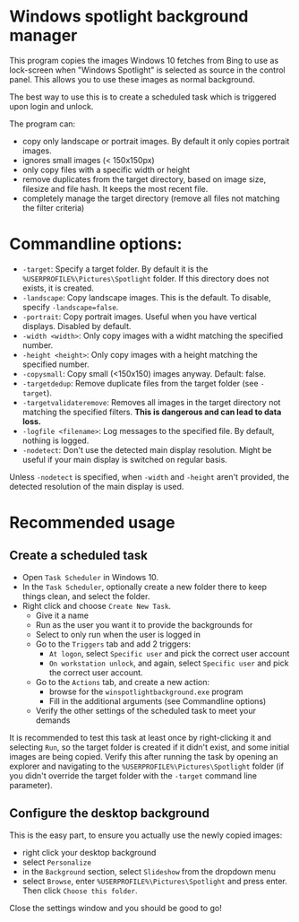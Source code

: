 # Windows spotlight background manager

This program copies the images Windows 10 fetches from Bing to use as lock-screen when "Windows Spotlight" is selected as source in the control panel. This allows you to use these images as normal background. 

The best way to use this is to create a scheduled task which is triggered upon login and unlock.

The program can:

* copy only landscape or portrait images. By default it only copies portrait images.
* ignores small images (< 150x150px)
* only copy files with a specific width or height
* remove duplicates from the target directory, based on image size, filesize and file hash. It keeps the most recent file.
* completely manage the target directory (remove all files not matching the filter criteria)

# Commandline options:

* `-target`: Specify a target folder. By default it is the `%USERPROFILE%\Pictures\Spotlight` folder. If this directory does not exists, it is created.
* `-landscape`: Copy landscape images. This is the default. To disable, specify `-landscape=false`.
* `-portrait`: Copy portrait images. Useful when you have vertical displays. Disabled by default.
* `-width <width>`: Only copy images with a widht matching the specified number.
* `-height <height>`: Only copy images with a height matching the specified number.
* `-copysmall`: Copy small (<150x150) images anyway. Default: false.
* `-targetdedup`: Remove duplicate files from the target folder (see `-target`).
* `-targetvalidateremove`: Removes all images in the target directory not matching the specified filters. **This is dangerous and can lead to data loss.**
* `-logfile <filename>`: Log messages to the specified file. By default, nothing is logged.
* `-nodetect`: Don't use the detected main display resolution. Might be useful if your main display is switched on regular basis.

Unless `-nodetect` is specified, when `-width` and `-height` aren't provided, the detected resolution of the main display is used.

# Recommended usage

## Create a scheduled task

* Open `Task Scheduler` in Windows 10.
* In the `Task Scheduler`, optionally create a new folder there to keep things clean, and select the folder.
* Right click and choose `Create New Task`.
  * Give it a name
  * Run as the user you want it to provide the backgrounds for
  * Select to only run when the user is logged in
  * Go to the `Triggers` tab and add 2 triggers:
    * `At logon`, select `Specific user` and pick the correct user account
    * `On workstation unlock`, and again, select `Specific user` and pick the correct user account.
  * Go to the `Actions` tab, and create a new action:
    * browse for the `winspotlightbackground.exe` program
    * Fill in the additional arguments (see Commandline options)
  * Verify the other settings of the scheduled task to meet your demands

It is recommended to test this task at least once by right-clicking it and selecting `Run`, so the target folder is created if it didn't exist, and some initial images are being copied. Verify this after running the task by opening an explorer and navigating to the `%USERPROFILE%\Pictures\Spotlight` folder (if you didn't override the target folder with the `-target` command line parameter).

## Configure the desktop background

This is the easy part, to ensure you actually use the newly copied images:

* right click your desktop background
* select `Personalize`
* in the `Background` section, select `Slideshow` from the dropdown menu
* select `Browse`, enter `%USERPROFILE%\Pictures\Spotlight` and press enter. Then click `Choose this folder`.

Close the settings window and you should be good to go!

